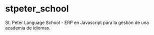 # stpeter_school
St. Peter Language School - ERP en Javascript para la gestión de una academia de idiomas.
